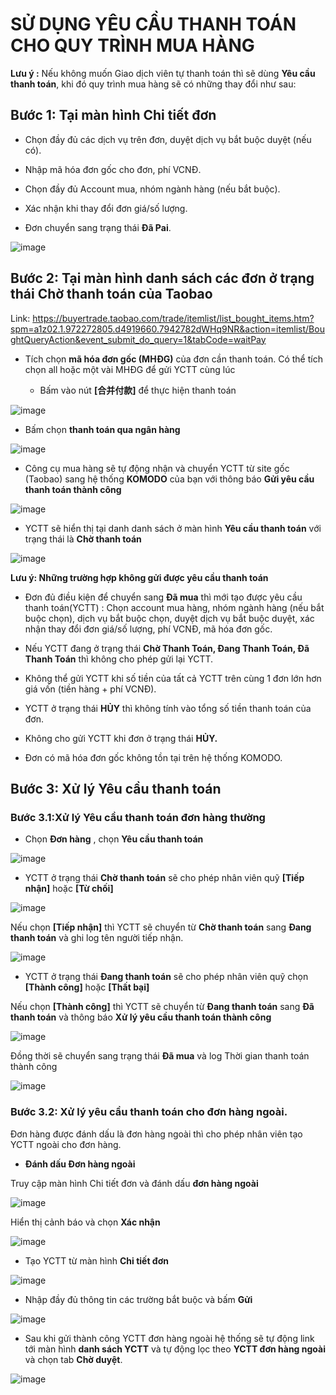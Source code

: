 # SỬ DỤNG YÊU CẦU THANH TOÁN CHO QUY TRÌNH MUA HÀNG
**Lưu ý :** Nếu không muốn Giao dịch viên tự thanh toán thì sẽ dùng **Yêu cầu thanh toán**, khi đó quy trình mua hàng sẽ có những thay đổi như sau:

## Bước 1: Tại màn hình Chi tiết đơn

  - Chọn đầy đủ các dịch vụ trên đơn, duyệt dịch vụ bắt buộc duyệt (nếu có).
  
  - Nhập mã hóa đơn gốc cho đơn, phí VCNĐ.
  
  - Chọn đầy đủ Account mua, nhóm ngành hàng (nếu bắt buộc).
  
  - Xác nhận khi thay đổi đơn giá/số lượng.
  
  - Đơn chuyển sang trạng thái **Đã Pai**.

![image](https://user-images.githubusercontent.com/75475064/101896010-e244c880-3bda-11eb-949a-d8d68249b3d3.png)


## Bước 2: Tại màn hình danh sách các đơn ở trạng thái Chờ thanh toán của Taobao

Link: https://buyertrade.taobao.com/trade/itemlist/list_bought_items.htm?spm=a1z02.1.972272805.d4919660.7942782dWHq9NR&action=itemlist/BoughtQueryAction&event_submit_do_query=1&tabCode=waitPay

  * Tích chọn **mã hóa đơn gốc (MHĐG)** của đơn cần thanh toán. Có thể tích chọn all hoặc một vài MHĐG để gửi YCTT cùng lúc
  
    - Bấm vào nút **[合并付款]**  để thực hiện thanh toán 

![image](https://user-images.githubusercontent.com/75475064/101896148-1ae4a200-3bdb-11eb-9b44-6196d6e378e5.png)

   - Bấm chọn **thanh toán qua ngân hàng**

![image](https://user-images.githubusercontent.com/75475064/101896346-73b43a80-3bdb-11eb-8468-8e1e61a6375b.png)
 

  * Công cụ mua hàng sẽ tự động nhận và chuyển YCTT từ site gốc (Taobao)  sang hệ thống **KOMODO** của bạn với thông báo **Gửi yêu cầu thanh toán thành công**
  
![image](https://user-images.githubusercontent.com/75475064/101896407-8b8bbe80-3bdb-11eb-83ab-dc3ca69315fa.png)

  * YCTT sẽ hiển thị tại danh danh sách ở màn hình **Yêu cầu thanh toán** với trạng thái là **Chờ thanh toán**

![image](https://user-images.githubusercontent.com/75475064/101896495-ac541400-3bdb-11eb-9d67-10de2bb18fec.png)



  **Lưu ý: Những trường hợp không gửi được yêu cầu thanh toán**

  - Đơn đủ điều kiện để chuyển sang **Đã mua** thì mới tạo được yêu cầu thanh toán(YCTT) : Chọn account mua hàng, nhóm ngành hàng (nếu bắt buộc chọn),
    dịch vụ bắt buộc chọn, duyệt dịch vụ bắt buộc duyệt, xác nhận thay đổi đơn giá/số lượng, phí VCNĐ, mã hóa đơn gốc.
  
  - Nếu YCTT đang ở trạng thái **Chờ Thanh Toán, Đang Thanh Toán, Đã Thanh Toán** thì không cho phép gửi lại YCTT.
  
  - Không thể gửi YCTT khi số tiền của tất cả YCTT trên cùng 1 đơn lớn hơn giá vốn (tiền hàng + phí VCNĐ).
  
  - YCTT ở trạng thái **HỦY** thì không tính vào tổng số tiền thanh toán của đơn.
  
  - Không cho gửi YCTT khi đơn ở trạng thái **HỦY.**
  
  - Đơn có mã hóa đơn gốc không tồn tại trên hệ thống KOMODO.

## Bước 3: Xử lý Yêu cầu thanh toán

### Bước 3.1:Xử lý Yêu cầu thanh toán đơn hàng thường
  * Chọn **Đơn hàng** , chọn **Yêu cầu thanh toán**
 
![image](https://user-images.githubusercontent.com/75475064/101896854-313f2d80-3bdc-11eb-85f1-cc0f7263172d.png)

  * YCTT ở trạng thái **Chờ thanh toán** sẽ cho phép nhân viên quỹ **[Tiếp nhận]** hoặc **[Từ chối]**

![image](https://user-images.githubusercontent.com/75475064/101897038-83804e80-3bdc-11eb-97bb-6af685644dfd.png)

  Nếu chọn **[Tiếp nhận]** thì YCTT sẽ chuyển từ **Chờ thanh toán** sang **Đang thanh toán** và ghi log tên người tiếp nhận.
   
![image](https://user-images.githubusercontent.com/75475064/101981014-4d0a0880-3c9c-11eb-9e7d-767b161d3e31.png)

  * YCTT ở trạng thái **Đang thanh toán** sẽ cho phép nhân viên quỹ chọn **[Thành công]** hoặc **[Thất bại]** 
  
  Nếu chọn **[Thành công]** thì YCTT sẽ chuyển từ **Đang thanh toán** sang **Đã thanh toán** và thông báo **Xử lý yêu cầu thanh toán thành công**

![image](https://user-images.githubusercontent.com/75475064/101897442-22a54600-3bdd-11eb-92cc-4d2d2b51c648.png)

   Đồng thời sẽ chuyển sang trạng thái **Đã mua** và log Thời gian thanh toán thành công

![image](https://user-images.githubusercontent.com/75475064/104262824-efdfbd80-54ba-11eb-9e27-7fea7a0384c4.png)

### Bước 3.2: Xử lý yêu cầu thanh toán cho đơn hàng ngoài.
  
   Đơn hàng được đánh dấu là đơn hàng ngoài thì cho phép nhân viên tạo YCTT ngoài cho đơn hàng. 
   * **Đánh dấu Đơn hàng ngoài**
   
   Truy cập màn hình Chi tiết đơn và đánh dấu **đơn hàng ngoài**
      
![image](https://user-images.githubusercontent.com/75475064/101897984-f807bd00-3bdd-11eb-822a-c1b1607bb958.png)

   Hiển thị cảnh báo và chọn **Xác nhận**

![image](https://user-images.githubusercontent.com/75475064/101897804-b545e500-3bdd-11eb-8d2d-e27c43fe9992.png)

  * Tạo YCTT từ màn hình **Chi tiết đơn**

![image](https://user-images.githubusercontent.com/75475064/101897934-e4f4ed00-3bdd-11eb-834f-27d8256106c7.png)

  * Nhập đầy đủ thông tin các trường bắt buộc và bấm **Gửi**
  
![image](https://user-images.githubusercontent.com/75475064/101898095-21284d80-3bde-11eb-9348-8fd6385405d3.png)

  * Sau khi gửi thành công YCTT đơn hàng ngoài hệ thống sẽ tự động link tới màn hình **danh sách YCTT** và tự động lọc theo **YCTT đơn hàng ngoài** và chọn tab **Chờ duyệt**.

![image](https://user-images.githubusercontent.com/75475064/101981132-48921f80-3c9d-11eb-9d4e-ff93b554b79c.png)
